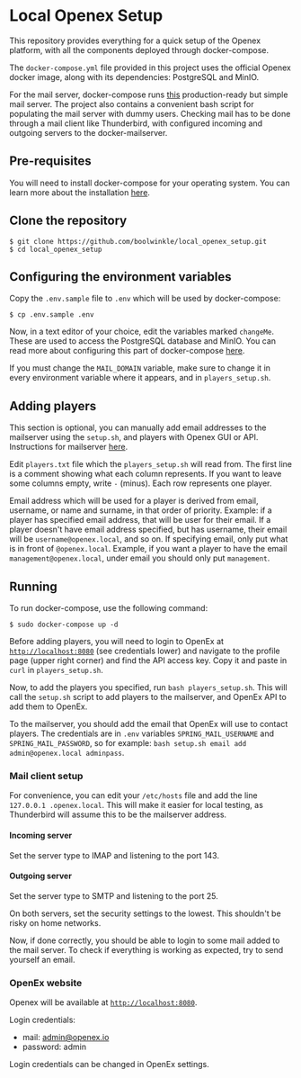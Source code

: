 # Local Openex Setup
This repository provides everything for a quick setup of the Openex platform,
with all the components deployed through docker-compose.

The ```docker-compose.yml``` file provided in this project uses the official Openex 
docker image, along with its dependencies: PostgreSQL and MinIO.

For the mail server, docker-compose runs 
[this](https://github.com/docker-mailserver/docker-mailserver)
production-ready but simple mail server. The project also contains a convenient
bash script for populating the mail server with dummy users. Checking mail has to
be done through a mail client like Thunderbird, with configured incoming and outgoing servers to the docker-mailserver.

## Pre-requisites
You will need to install docker-compose for your operating system.
You can learn more about the installation 
[here](https://docs.docker.com/compose/install).

## Clone the repository
```
$ git clone https://github.com/boolwinkle/local_openex_setup.git
$ cd local_openex_setup
```

## Configuring the environment variables
Copy the ```.env.sample``` file to ```.env``` which will be used by docker-compose:
```
$ cp .env.sample .env
```

Now, in a text editor of your choice, edit the variables marked ```changeMe```.
These are used to access the PostgreSQL database and MinIO. 
You can read more about configuring this part of docker-compose
[here](https://github.com/OpenEx-Platform/docker).


If you must change the 
```MAIL_DOMAIN``` 
variable, make sure to change it in every environment variable where it appears, 
and in ```players_setup.sh```.

## Adding players
This section is optional, you can manually add email addresses to the mailserver using the ```setup.sh```, and players with Openex GUI or API. 
Instructions for mailserver [here](https://github.com/docker-mailserver/docker-mailserver#get-up-and-running).

Edit ```players.txt``` file which the ```players_setup.sh``` will read from. The first line is a comment showing what each column represents. If you want to leave some columns empty, write ```-``` (minus). Each row represents one player. 

Email address which will be used for a player is derived from email, username, or name and surname, in that order of priority. Example: if a player has specified email address, that will be user for their email. If a player doesn't have email address specified, but has username, their email will be ```username@openex.local```, and so on. If specifying email, only put what is in front of ```@openex.local```. Example, if you want a player to have the email ```management@openex.local```, under email you should only put ```management```. 


## Running
To run docker-compose, use the following command:
```
$ sudo docker-compose up -d
```

Before adding players, you will need to login to OpenEx at [```http://localhost:8080```](http://localhost:8080/) (see credentials lower) and navigate to the profile page (upper right corner) and find the API access key. Copy it and paste in ```curl``` in ```players_setup.sh```.

Now, to add the players you specified, run ```bash players_setup.sh```. This will call the ```setup.sh``` script to add players to the mailserver, and OpenEx API to add them to OpenEx.

To the mailserver, you should add the email that OpenEx will use to contact players. The credentials are in ```.env``` variables ```SPRING_MAIL_USERNAME``` and 
```SPRING_MAIL_PASSWORD```, so for example: ```bash setup.sh email add admin@openex.local adminpass```.

### Mail client setup

For convenience, you can edit your ```/etc/hosts``` file and add the line ```127.0.0.1 .openex.local```. This will make it easier for local testing, as Thunderbird will assume this to be the mailserver address.

#### Incoming server
Set the server type to IMAP and listening to the port 143.

#### Outgoing server
Set the server type to SMTP and listening to the port 25.


On both servers, set the security settings to the lowest. This shouldn't be risky on home networks.

Now, if done correctly, you should be able to login to some mail added
to the mail server. To check if everything is working as expected, try to send yourself an email.

###  OpenEx website

Openex will be available at [```http://localhost:8080```](http://localhost:8080/).

Login credentials:
- mail: admin@openex.io
- password: admin

Login credentials can be changed in OpenEx settings.
